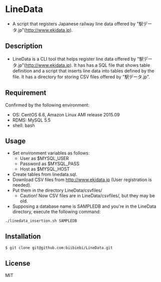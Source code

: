 # LineData
* A script that registers Japanese railway line data offered by "駅データ.jp"(http://www.ekidata.jp).

## Description
* LineData is a CLI tool that helps register line data offered by "駅データ.jp"(http://www.ekidata.jp). It has has a SQL file that shows table definition and a script that inserts line data into tables defined by the file. It has a directory for storing CSV files offered by "駅データ.jp".

## Requirement
Confirmed by the following environment:

* OS: CentOS 6.6, Amazon Linux AMI release 2015.09
* RDMS: MySQL 5.5
* shell: bash

## Usage
* Set environment variables as follows:
  * User     as $MYSQL_USER
  * Password as $MYSQL_PASS
  * Host     as $MYSQL_HOST
* Create tables from linedata.sql.
* Download CSV files from http://www.ekidata.jp (User registration is needed).
* Put them in the directory LineData/csvfiles/
  * Caution! Now CSV files are in LineData/csvfiles/, but they may be old.
* Supposing a database name is SAMPLEDB and you're in the LineData directory, execute the following command:
```
./linedata_insertion.sh SAMPLEDB
```

## Installation
```
$ git clone git@github.com:biibiebi/LineData.git
```

## License
MIT
